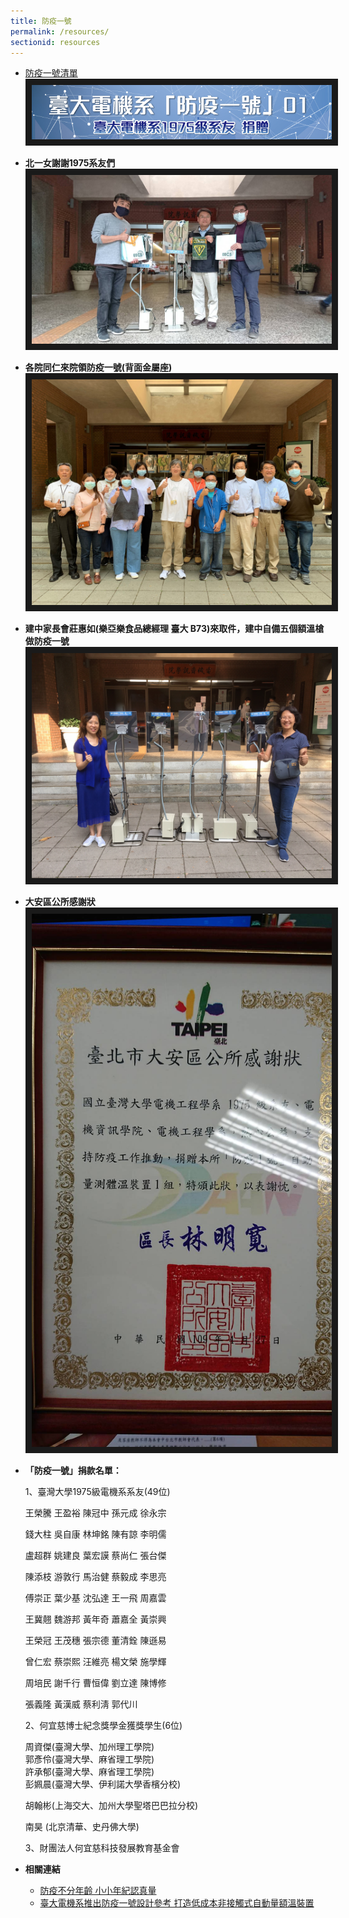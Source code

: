 ```yaml
---
title: 防疫一號
permalink: /resources/
sectionid: resources
---
```

- [防疫一號清單](/files/防疫一號清單_05062020.xlsx)
  <img src="\img\防疫一號.jpg"
       alt="防疫一號" border="10" />

- **北一女謝謝1975系友們**
  <img src="\img\北一女謝謝1975系友們.jpg"
       width="500"
       alt="北一女謝謝1975系友們" border="10" />

- **各院同仁來院領防疫一號(背面金屬座)**
  <img src="\img\各院同仁來院領防疫一號(背面金屬座).jpg"
       width="500"
       alt="各院同仁來院領防疫一號(背面金屬座)" border="10" />

- **建中家長會莊惠如(樂亞樂食品總經理 臺大 B73)來取件，建中自備五個額溫槍做防疫一號**
  <img src="\img\建中家長會莊惠如.jpg"
       width="500"
       alt="建中家長會莊惠如(樂亞樂食品總經理 臺大 B73)來取件，建中自備五個額溫槍做防疫一號" border="10" />

- **大安區公所感謝狀**
  <img src="\img\大安區公所感謝狀.jpg"
       width="500"
       alt="大安區公所感謝狀" border="10" />

- **「防疫一號」捐款名單：**

  1、臺灣大學1975級電機系系友(49位)

  王榮騰
  王盈裕
  陳冠中
  孫元成
  徐永宗

  錢大柱
  吳自康
  林坤銘
  陳有諒
  李明儒

  盧超群
  姚建良
  葉宏謨
  蔡尚仁
  張台傑

  陳添枝
  游敦行
  馬治健
  蔡毅成
  李思亮

  傅崇正
  葉少基
  沈弘達
  王一飛
  周嘉雲

  王冀翹
  魏游邦
  黃年奇
  蕭嘉全
  黃崇興

  王榮冠
  王茂穗
  張宗德
  董清銓
  陳遜易

  曾仁宏
  蔡崇熙
  汪維亮
  楊文榮
  施學輝

  周培民
  謝千行
  曹恒偉
  劉立達
  陳博修

  張義隆
  黃漢威
  蔡利淸
  郭代川

  2、何宜慈博士紀念獎學金獲獎學生(6位)

  周資傑(臺灣大學、加州理工學院)<br>
  郭彥伶(臺灣大學、麻省理工學院)<br>
  許承郁(臺灣大學、麻省理工學院)<br>
  彭姵晨(臺灣大學、伊利諾大學香檳分校)

  胡翰彬(上海交大、加州大學聖塔巴巴拉分校)

  南昊     (北京清華、史丹佛大學)

  3、財團法人何宜慈科技發展教育基金會

- **相關連結**
  - [防疫不分年齡 小小年紀認真量](http://host.cc.ntu.edu.tw/sec/schinfo/epaper/article.asp?num=1431&sn=17424)
  - [臺大電機系推出防疫一號設計參考 打造低成本非接觸式自動量額溫裝置](http://www.twiota.org/EventDetails.aspx?id=5d331196-028d-419b-8092-636daa079b03)
